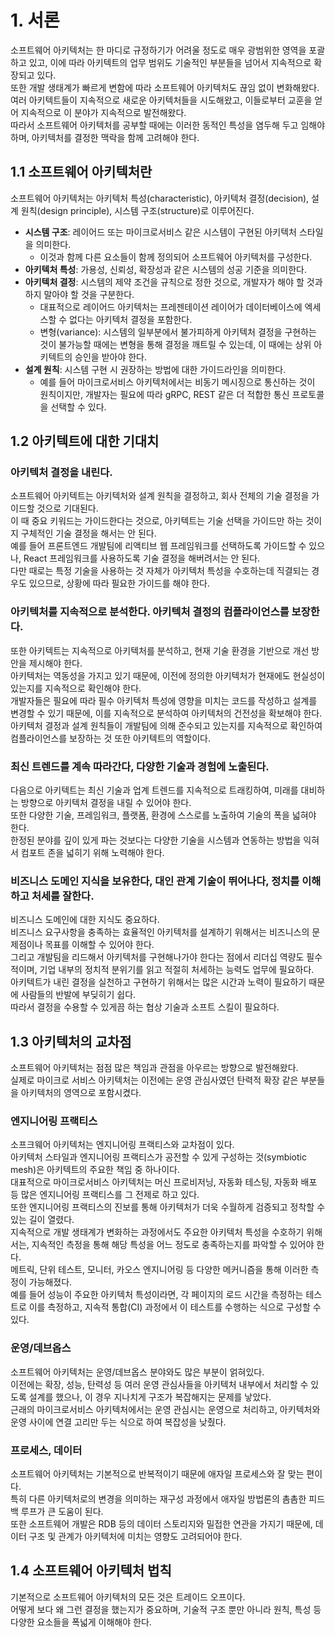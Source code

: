# 1. 서론

소프트웨어 아키텍처는 한 마디로 규정하기가 어려울 정도로 매우 광범위한 영역을 포괄하고 있고, 이에 따라 아키텍트의 업무 범위도 기술적인 부분들을 넘어서 지속적으로 확장되고 있다.  
또한 개발 생태계가 빠르게 변함에 따라 소프트웨어 아키텍처도 끊임 없이 변화해왔다.  
여러 아키텍트들이 지속적으로 새로운 아키텍처들을 시도해왔고, 이들로부터 교훈을 얻어 지속적으로 이 분야가 지속적으로 발전해왔다.  
따라서 소프트웨어 아키텍처를 공부할 때에는 이러한 동적인 특성을 염두해 두고 임해야 하며, 아키텍처를 결정한 맥락을 함께 고려해야 한다.

## 1.1 소프트웨어 아키텍처란

소프트웨어 아키텍처는 아키텍처 특성(characteristic), 아키텍처 결정(decision), 설계 원칙(design principle), 시스템 구조(structure)로 이루어진다.

- **시스템 구조**: 레이어드 또는 마이크로서비스 같은 시스템이 구현된 아키텍처 스타일을 의미한다.
  - 이것과 함께 다른 요소들이 함께 정의되어 소프트웨어 아키텍처를 구성한다.
- **아키텍처 특성**: 가용성, 신뢰성, 확장성과 같은 시스템의 성공 기준을 의미한다.
- **아키텍처 결정**: 시스템의 제약 조건을 규칙으로 정한 것으로, 개발자가 해야 할 것과 하지 말아야 할 것을 구분한다.
  - 대표적으로 레이어드 아키텍처는 프레젠테이션 레이어가 데이터베이스에 엑세스할 수 없다는 아키텍처 결정을 포함한다.
  - 변형(variance): 시스템의 일부분에서 불가피하게 아키텍처 결정을 구현하는 것이 불가능할 때에는 변형을 통해 결정을 깨트릴 수 있는데, 이 때에는 상위 아키텍트의 승인을 받아야 한다.
- **설계 원칙**: 시스템 구현 시 권장하는 방법에 대한 가이드라인을 의미한다.
  - 예를 들어 마이크로서비스 아키텍처에서는 비동기 메시징으로 통신하는 것이 원칙이지만, 개발자는 필요에 따라 gRPC, REST 같은 더 적합한 통신 프로토콜을 선택할 수 있다.

## 1.2 아키텍트에 대한 기대치

### 아키텍처 결정을 내린다.

소프트웨어 아키텍트는 아키텍처와 설계 원칙을 결정하고, 회사 전체의 기술 결정을 가이드할 것으로 기대된다.  
이 때 중요 키워드는 가이드한다는 것으로, 아키텍트는 기술 선택을 가이드만 하는 것이지 구체적인 기술 결정을 해서는 안 된다.  
예를 들어 프론트엔드 개발팀에 리액티브 웹 프레임워크를 선택하도록 가이드할 수 있으나, React 프레임워크를 사용하도록 기술 결정을 해버려서는 안 된다.  
다만 때로는 특정 기술을 사용하는 것 자체가 아키텍처 특성을 수호하는데 직결되는 경우도 있으므로, 상황에 따라 필요한 가이드를 해야 한다.

### 아키텍처를 지속적으로 분석한다. 아키텍처 결정의 컴플라이언스를 보장한다.

또한 아키텍트는 지속적으로 아키텍처를 분석하고, 현재 기술 환경을 기반으로 개선 방안을 제시해야 한다.  
아키텍처는 역동성을 가지고 있기 때문에, 이전에 정의한 아키텍처가 현재에도 현실성이 있는지를 지속적으로 확인해야 한다.  
개발자들은 필요에 따라 필수 아키텍처 특성에 영향을 미치는 코드를 작성하고 설계를 변경할 수 있기 때문에, 이를 지속적으로 분석하여 아키텍처의 건전성을 확보해야 한다.  
아키텍처 결정과 설계 원칙들이 개발팀에 의해 준수되고 있는지를 지속적으로 확인하여 컴플라이언스를 보장하는 것 또한 아키텍트의 역할이다.

### 최신 트렌드를 계속 따라간다, 다양한 기술과 경험에 노출된다.

다음으로 아키텍트는 최신 기술과 업계 트렌드를 지속적으로 트래킹하여, 미래를 대비하는 방향으로 아키텍처 결정을 내릴 수 있어야 한다.  
또한 다양한 기술, 프레임워크, 플랫폼, 환경에 스스로를 노출하여 기술의 폭을 넓혀야 한다.  
한정된 분야를 깊이 있게 파는 것보다는 다양한 기술을 시스템과 연동하는 방법을 익혀서 컴포트 존을 넓히기 위해 노력해야 한다.

### 비즈니스 도메인 지식을 보유한다, 대인 관계 기술이 뛰어나다, 정치를 이해하고 처세를 잘한다.

비즈니스 도메인에 대한 지식도 중요하다.  
비즈니스 요구사항을 충족하는 효율적인 아키텍처를 설계하기 위해서는 비즈니스의 문제점이나 목표를 이해할 수 있어야 한다.  
그리고 개발팀을 리드해서 아키텍처를 구현해나가야 한다는 점에서 리더십 역량도 필수적이며, 기업 내부의 정치적 분위기를 읽고 적절히 처세하는 능력도 업무에 필요하다.  
아키텍트가 내린 결정을 실천하고 구현하기 위해서는 많은 시간과 노력이 필요하기 때문에 사람들의 반발에 부딪히기 쉽다.  
따라서 결정을 수용할 수 있게끔 하는 협상 기술과 소프트 스킬이 필요하다.

## 1.3 아키텍처의 교차점

소프트웨어 아키텍처는 점점 많은 책임과 관점을 아우르는 방향으로 발전해왔다.  
실제로 마이크로 서비스 아키텍처는 이전에는 운영 관심사였던 탄력적 확장 같은 부분들을 아키텍처의 영역으로 포함시켰다.

### 엔지니어링 프랙티스

소프크웨어 아키텍처는 엔지니어링 프랙티스와 교차점이 있다.  
아키텍처 스타일과 엔지니어링 프랙티스가 공전할 수 있게 구성하는 것(symbiotic mesh)은 아키텍트의 주요한 책임 중 하나이다.  
대표적으로 마이크로서비스 아키텍처는 머신 프로비저닝, 자동화 테스팅, 자동화 배포 등 많은 엔지니어링 프랙티스를 그 전제로 하고 있다.  
또한 엔지니어링 프랙티스의 진보를 통해 아키텍처가 더욱 수월하게 검증되고 정착할 수 있는 길이 열렸다.  
지속적으로 개발 생태계가 변화하는 과정에서도 주요한 아키텍처 특성을 수호하기 위해서는, 지속적인 측정을 통해 해당 특성을 어느 정도로 충족하는지를 파악할 수 있어야 한다.  
메트릭, 단위 테스트, 모니터, 카오스 엔지니어링 등 다양한 메커니즘을 통해 이러한 측정이 가능해졌다.  
예를 들어 성능이 주요한 아키텍처 특성이라면, 각 페이지의 로드 시간을 측정하는 테스트로 이를 측정하고, 지속적 통합(CI) 과정에서 이 테스트를 수행하는 식으로 구성할 수 있다.

### 운영/데브옵스

소프트웨어 아키텍처는 운영/데브옵스 분야와도 많은 부분이 얽혀있다.  
이전에는 확장, 성능, 탄력성 등 여러 운영 관심사들을 아키텍처 내부에서 처리할 수 있도록 설계를 했으나, 이 경우 지나치게 구조가 복잡해지는 문제를 낳았다.  
근래의 마이크로서비스 아키텍처에서는 운영 관심시는 운영으로 처리하고, 아키텍처와 운영 사이에 연결 고리만 두는 식으로 하여 복잡성을 낮췄다.

### 프로세스, 데이터

소프트웨어 아키텍처는 기본적으로 반복적이기 때문에 애자일 프로세스와 잘 맞는 편이다.  
특히 다른 아키텍처로의 변경을 의미하는 재구성 과정에서 애자일 방법론의 촘촘한 피드백 루프가 큰 도움이 된다.  
또한 소프트웨어 개발은 RDB 등의 데이터 스토리지와 밀접한 연관을 가지기 때문에, 데이터 구조 및 관계가 아키텍처에 미치는 영향도 고려되어야 한다.

## 1.4 소프트웨어 아키텍처 법칙

기본적으로 소프트웨어 아키텍처의 모든 것은 트레이드 오프이다.  
어떻게 보다 왜 그런 결정을 했는지가 중요하며, 기술적 구조 뿐만 아니라 원칙, 특성 등 다양한 요소들을 폭넓게 이해해야 한다.
